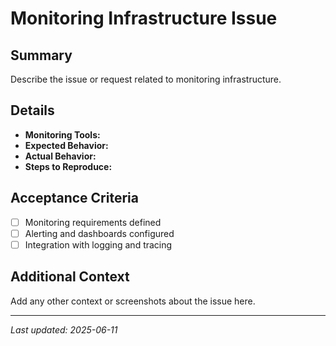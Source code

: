 # Monitoring Infrastructure Issue

## Summary
Describe the issue or request related to monitoring infrastructure.

## Details
- **Monitoring Tools:**
- **Expected Behavior:**
- **Actual Behavior:**
- **Steps to Reproduce:**

## Acceptance Criteria
- [ ] Monitoring requirements defined
- [ ] Alerting and dashboards configured
- [ ] Integration with logging and tracing

## Additional Context
Add any other context or screenshots about the issue here.

---

_Last updated: 2025-06-11_
